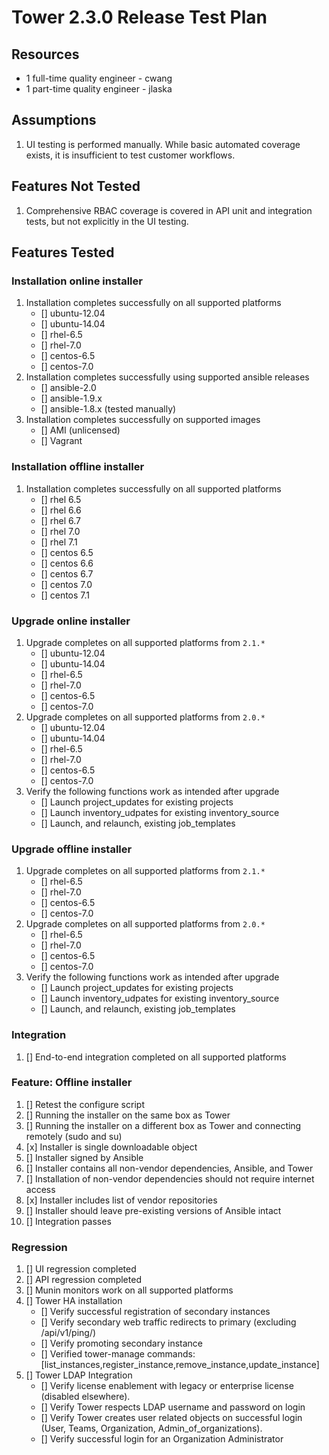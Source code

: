 # Tower 2.3.0 Release Test Plan

## Resources
* 1 full-time quality engineer - cwang
* 1 part-time quality engineer - jlaska

## Assumptions
1. UI testing is performed manually.  While basic automated coverage exists, it is insufficient to test customer workflows.

## Features Not Tested
1. Comprehensive RBAC coverage is covered in API unit and integration tests, but not explicitly in the UI testing.

## Features Tested

### Installation online installer
1. Installation completes successfully on all supported platforms
    * [] ubuntu-12.04
    * [] ubuntu-14.04
    * [] rhel-6.5
    * [] rhel-7.0
    * [] centos-6.5
    * [] centos-7.0
1. Installation completes successfully using supported ansible releases
    * [] ansible-2.0
    * [] ansible-1.9.x
    * [] ansible-1.8.x (tested manually)
1. Installation completes successfully on supported images
    * [] AMI (unlicensed)
    * [] Vagrant

### Installation offline installer
1. Installation completes successfully on all supported platforms
    * [] rhel 6.5
    * [] rhel 6.6
    * [] rhel 6.7
    * [] rhel 7.0
    * [] rhel 7.1 
    * [] centos 6.5
    * [] centos 6.6
    * [] centos 6.7
    * [] centos 7.0
    * [] centos 7.1

### Upgrade online installer
1. Upgrade completes on all supported platforms from `2.1.*`
    * [] ubuntu-12.04
    * [] ubuntu-14.04
    * [] rhel-6.5
    * [] rhel-7.0
    * [] centos-6.5
    * [] centos-7.0
1. Upgrade completes on all supported platforms from `2.0.*`
    * [] ubuntu-12.04
    * [] ubuntu-14.04
    * [] rhel-6.5
    * [] rhel-7.0
    * [] centos-6.5
    * [] centos-7.0
1. Verify the following functions work as intended after upgrade
    * [] Launch project_updates for existing projects
    * [] Launch inventory_udpates for existing inventory_source
    * [] Launch, and relaunch, existing job_templates

### Upgrade offline installer
1. Upgrade completes on all supported platforms from `2.1.*`
    * [] rhel-6.5
    * [] rhel-7.0
    * [] centos-6.5
    * [] centos-7.0
1. Upgrade completes on all supported platforms from `2.0.*`
    * [] rhel-6.5
    * [] rhel-7.0
    * [] centos-6.5
    * [] centos-7.0
1. Verify the following functions work as intended after upgrade
    * [] Launch project_updates for existing projects
    * [] Launch inventory_udpates for existing inventory_source
    * [] Launch, and relaunch, existing job_templates

### Integration
1. [] End-to-end integration completed on all supported platforms

### Feature: Offline installer 
1. [] Retest the configure script
1. [] Running the installer on the same box as Tower
1. [] Running the installer on a different box as Tower and connecting remotely (sudo and su)
1. [x] Installer is single downloadable object
1. [] Installer signed by Ansible 
1. [] Installer contains all non-vendor dependencies, Ansible, and Tower
1. [] Installation of non-vendor dependencies should not require internet access
1. [x] Installer includes list of vendor repositories
1. [] Installer should leave pre-existing versions of Ansible intact 
1. [] Integration passes 

### Regression
1. [] UI regression completed
1. [] API regression completed
1. [] Munin monitors work on all supported platforms
1. [] Tower HA installation
    * [] Verify successful registration of secondary instances
    * [] Verify secondary web traffic redirects to primary (excluding /api/v1/ping/)
    * [] Verify promoting secondary instance
    * [] Verified tower-manage commands: [list_instances,register_instance,remove_instance,update_instance]
1. [] Tower LDAP Integration
    * [] Verify license enablement with legacy or enterprise license (disabled elsewhere).
    * [] Verify Tower respects LDAP username and password on login
    * [] Verify Tower creates user related objects on successful login (User, Teams, Organization, Admin_of_organizations).
    * [] Verify successful login for an Organization Administrator
